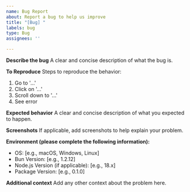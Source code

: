 ```yaml
---
name: Bug Report
about: Report a bug to help us improve
title: "[Bug] "
labels: bug
type: Bug
assignees: ''

---
```


**Describe the bug**
A clear and concise description of what the bug is.

**To Reproduce**
Steps to reproduce the behavior:
1. Go to '...'
2. Click on '...'
3. Scroll down to '...'
4. See error

**Expected behavior**
A clear and concise description of what you expected to happen.

**Screenshots**
If applicable, add screenshots to help explain your problem.

**Environment (please complete the following information):**
- OS: [e.g., macOS, Windows, Linux]
- Bun Version: [e.g., 1.2.12]
- Node.js Version (if applicable): [e.g., 18.x]
- Package Version: [e.g., 0.1.0]

**Additional context**
Add any other context about the problem here.